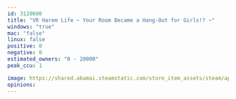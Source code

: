```yaml
---
id: 3120600
title: "VR Harem Life ~ Your Room Became a Hang-Out for Girls!? ~"
windows: "true"
mac: "false"
linux: false
positive: 0
negative: 0
estimated_owners: "0 - 20000"
peak_ccu: 1

image: https://shared.akamai.steamstatic.com/store_item_assets/steam/apps/3120600/header.jpg?t=1725582795
opinions:
---
```

